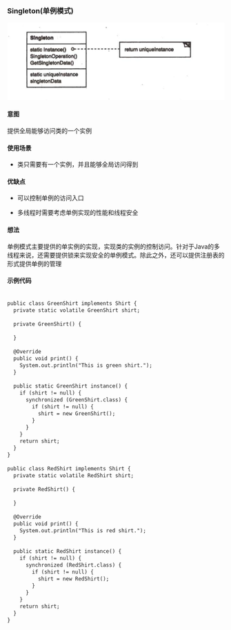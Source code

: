 
### Singleton(单例模式)

![image](https://github.com/chenhh23/Design-Patterns/blob/master/design-picture/singleton.png)

#### 意图

提供全局能够访问类的一个实例

#### 使用场景

- 类只需要有一个实例，并且能够全局访问得到

#### 优缺点

- 可以控制单例的访问入口

- 多线程时需要考虑单例实现的性能和线程安全

#### 想法

单例模式主要提供的单实例的实现，实现类的实例的控制访问。针对于Java的多线程来说，还需要提供锁来实现安全的单例模式。除此之外，还可以提供注册表的形式提供单例的管理

#### 示例代码

```

public class GreenShirt implements Shirt {
  private static volatile GreenShirt shirt;

  private GreenShirt() {

  }

  @Override
  public void print() {
    System.out.println("This is green shirt.");
  }

  public static GreenShirt instance() {
    if (shirt != null) {
      synchronized (GreenShirt.class) {
        if (shirt != null) {
          shirt = new GreenShirt();
        }
      }
    }
    return shirt;
  }
}

public class RedShirt implements Shirt {
  private static volatile RedShirt shirt;

  private RedShirt() {

  }

  @Override
  public void print() {
    System.out.println("This is red shirt.");
  }

  public static RedShirt instance() {
    if (shirt != null) {
      synchronized (RedShirt.class) {
        if (shirt != null) {
          shirt = new RedShirt();
        }
      }
    }
    return shirt;
  }
}
```
